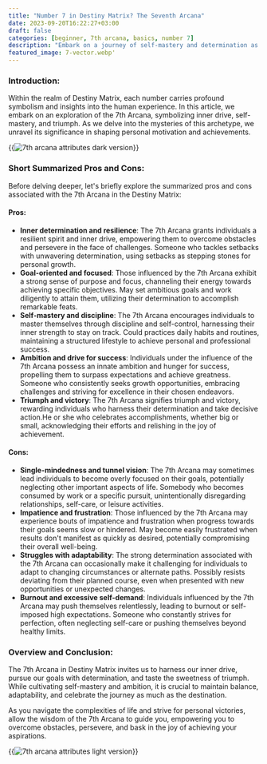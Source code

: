 ```yaml
---
title: "Number 7 in Destiny Matrix? The Seventh Arcana"
date: 2023-09-20T16:22:27+03:00
draft: false
categories: [beginner, 7th arcana, basics, number 7]
description: "Embark on a journey of self-mastery and determination as we explore the essence of the 7th Arcana in Destiny Matrix, discovering its influence on personal drive and triumph, accompanied by relatable real-life examples."
featured_image: 7-vector.webp'
---
```


### Introduction:
Within the realm of Destiny Matrix, each number carries profound symbolism and insights into the human experience. In this article, we embark on an exploration of the 7th Arcana, symbolizing inner drive, self-mastery, and triumph. As we delve into the mysteries of this archetype, we unravel its significance in shaping personal motivation and achievements.

{{<image link="7-dark.webp" alt="7th arcana attributes dark version">}}

### Short Summarized Pros and Cons:
Before delving deeper, let's briefly explore the summarized pros and cons associated with the 7th Arcana in the Destiny Matrix:

#### Pros:

- **Inner determination and resilience**: The 7th Arcana grants individuals a resilient spirit and inner drive, empowering them to overcome obstacles and persevere in the face of challenges. Someone who tackles setbacks with unwavering determination, using setbacks as stepping stones for personal growth.
- **Goal-oriented and focused**: Those influenced by the 7th Arcana exhibit a strong sense of purpose and focus, channeling their energy towards achieving specific objectives. May set ambitious goals and work diligently to attain them, utilizing their determination to accomplish remarkable feats.
- **Self-mastery and discipline**: The 7th Arcana encourages individuals to master themselves through discipline and self-control, harnessing their inner strength to stay on track. Could practices daily habits and routines, maintaining a structured lifestyle to achieve personal and professional success.
- **Ambition and drive for success**: Individuals under the influence of the 7th Arcana possess an innate ambition and hunger for success, propelling them to surpass expectations and achieve greatness. Someone who consistently seeks growth opportunities, embracing challenges and striving for excellence in their chosen endeavors.
- **Triumph and victory**: The 7th Arcana signifies triumph and victory, rewarding individuals who harness their determination and take decisive action.He or she who celebrates accomplishments, whether big or small, acknowledging their efforts and relishing in the joy of achievement.

#### Cons:

- **Single-mindedness and tunnel vision**: The 7th Arcana may sometimes lead individuals to become overly focused on their goals, potentially neglecting other important aspects of life. Somebody who becomes consumed by work or a specific pursuit, unintentionally disregarding relationships, self-care, or leisure activities.
- **Impatience and frustration**: Those influenced by the 7th Arcana may experience bouts of impatience and frustration when progress towards their goals seems slow or hindered. May become easily frustrated when results don't manifest as quickly as desired, potentially compromising their overall well-being.
- **Struggles with adaptability**: The strong determination associated with the 7th Arcana can occasionally make it challenging for individuals to adapt to changing circumstances or alternate paths. Possibly resists deviating from their planned course, even when presented with new opportunities or unexpected changes.
- **Burnout and excessive self-demand**: Individuals influenced by the 7th Arcana may push themselves relentlessly, leading to burnout or self-imposed high expectations. Someone who constantly strives for perfection, often neglecting self-care or pushing themselves beyond healthy limits.

### Overview and Conclusion:
The 7th Arcana in Destiny Matrix invites us to harness our inner drive, pursue our goals with determination, and taste the sweetness of triumph. While cultivating self-mastery and ambition, it is crucial to maintain balance, adaptability, and celebrate the journey as much as the destination.

As you navigate the complexities of life and strive for personal victories, allow the wisdom of the 7th Arcana to guide you, empowering you to overcome obstacles, persevere, and bask in the joy of achieving your aspirations.

{{<image link="7-light.webp" alt="7th arcana attributes light version">}}